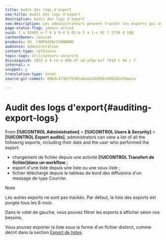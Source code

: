 ```yaml
---
title: Audit des logs d'export
seo-title: Audit des logs d'export
description: Audit des logs d'export
seo-description: Les administrateurs peuvent tracker les exports qui ont été effectués depuis Adobe Campaign.
page-status-flag: jamais activé
uuid: 2 a 93485 e-f 6 b 9-4 b 01-b 3 a 1-c 91 f 2739 d 188
contentOwner: sauviat
products: SG_ CAMPAIGN/STANDARD
audience: administration
content-type: référence
topic-tags: utilisateurs-sécurité
discoiquuid: 1033 d 0 ce-a 400-47 ad-afda-bcf 7419 c 94 c 7
internal: n
snippet: y
translation-type: tm+mt
source-git-commit: 806dc4736ffb395a0eea102090c688102478aaca

---
```



# Audit des logs d'export{#auditing-export-logs}

From **[!UICONTROL Administration]** &gt; **[!UICONTROL Users &amp; Security]** &gt; **[!UICONTROL Export audits]**, administrators can view a list of all the following exports, including their date and the user who performed the export:

* chargement de fichier depuis une activité **[!UICONTROL Transfert de fichier]dans un workflow ;**
* export d'une liste depuis une liste ou une sous-liste ;
* fichier téléchargé depuis le tableau de bord des diffusions d'un message de type Courrier.

>[!NOTE]
>
>Les autres exports ne sont pas trackés. Par défaut, la liste des exports est purgée tous les 6 mois.

Dans le volet de gauche, vous pouvez filtrer les exports à afficher selon vos besoins.

Vous pouvez exporter la liste sous la forme d'un fichier distinct, comme décrit dans la section [Export de listes](../../automating/using/exporting-lists.md).
